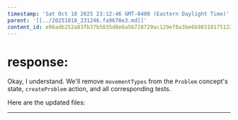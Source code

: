 ```yaml
---
timestamp: 'Sat Oct 18 2025 23:12:46 GMT-0400 (Eastern Daylight Time)'
parent: '[[../20251018_231246.fa9678e3.md]]'
content_id: e96adb252a83fb37b5035d8e6a56728729ac129ef8a3be6b98310175122b5b29
---
```


# response:

Okay, I understand. We'll remove `movementTypes` from the `Problem` concept's state, `createProblem` action, and all corresponding tests.

Here are the updated files:

***
